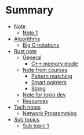 # Summary

- [Note](./note.md)
  - [Note 1](./note_1/1.md) 
- [Algorithms](./algorithms.md)
  - [Big O notations](./algorithms/1.md)
- [Rust note]()
  - [General]()
    - [C++ memory mode](./rust_note/general/cpp_memory_model.md)  
  - [Note from courses]()
    - [Pattern matching](./rust_note/courses/pattern_matching.md)
    - [Smart pointers](./rust_note/courses/smart_pointers.md)
    - [String](./rust_note/courses/string.md)
  - [Note for tokio dev](./rust_note/tokio.md)
  - [Resources](./rust_note/resources.md)
- [Tech notes]()
  - [Network Programming](./tech/network_programming.md)
- [Sub topics]()
  - [Sub topic 1](./sub/topic_1.md)